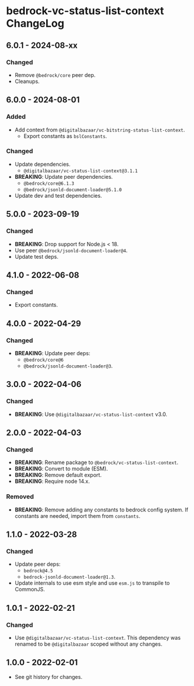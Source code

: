 # bedrock-vc-status-list-context ChangeLog

## 6.0.1 - 2024-08-xx

### Changed
- Remove `@bedrock/core` peer dep.
- Cleanups.

## 6.0.0 - 2024-08-01

### Added
- Add context from `@digitalbazaar/vc-bitstring-status-list-context`.
  - Export constants as `bslConstants`.

### Changed
- Update dependencies.
  - `@digitalbazaar/vc-status-list-context@3.1.1`
- **BREAKING**: Update peer dependencies.
  - `@bedrock/core@6.1.3`
  - `@bedrock/jsonld-document-loader@5.1.0`
- Update dev and test dependencies.

## 5.0.0 - 2023-09-19

### Changed
- **BREAKING**: Drop support for Node.js < 18.
- Use peer `@bedrock/jsonld-document-loader@4`.
- Update test deps.

## 4.1.0 - 2022-06-08

### Changed
- Export constants.

## 4.0.0 - 2022-04-29

### Changed
- **BREAKING**: Update peer deps:
  - `@bedrock/core@6`
  - `@bedrock/jsonld-document-loader@3`.

## 3.0.0 - 2022-04-06

### Changed
- **BREAKING**: Use `@digitalbazaar/vc-status-list-context` v3.0.

## 2.0.0 - 2022-04-03

### Changed
- **BREAKING**: Rename package to `@bedrock/vc-status-list-context`.
- **BREAKING**: Convert to module (ESM).
- **BREAKING**: Remove default export.
- **BREAKING**: Require node 14.x.

### Removed
- **BREAKING**: Remove adding any constants to bedrock config system. If
  constants are needed, import them from `constants`.

## 1.1.0 - 2022-03-28

### Changed
- Update peer deps:
  - `bedrock@4.5`
  - `bedrock-jsonld-document-loader@1.3`.
- Update internals to use esm style and use `esm.js` to
  transpile to CommonJS.

## 1.0.1 - 2022-02-21

### Changed
- Use `@digitalbazaar/vc-status-list-context`. This dependency was
  renamed to be `@digitalbazaar` scoped without any changes.

## 1.0.0 - 2022-02-01

- See git history for changes.
